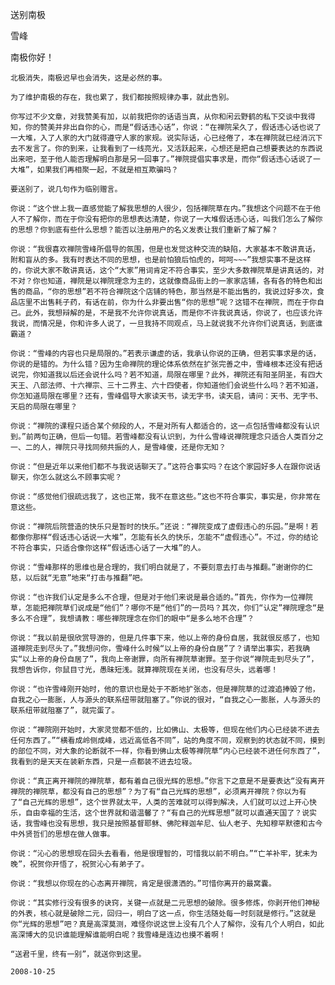 送别南极

雪峰


南极你好！

    北极消失，南极迟早也会消失，这是必然的事。

    为了维护南极的存在，我也累了，我们都按照规律办事，就此告别。

    你写过不少文章，对我赞美有加，以前我把你的话语当真，从你和闲云野鹤的私下交谈中我得知，你的赞美并非出自你的心，而是“假话违心话”，你说：“在禅院呆久了，假话违心话也说了一大堆，入了人家的大门就得遵守人家的家规。说实际话，心已经倦了，本在禅院就已经消沉下去不发言了。你的到来，让我看到了一线亮光，又活跃起来，心想还是把自己想要表达的东西说出来吧，至于他人能否理解明白那是另一回事了。”禅院提倡实事求是，而你“假话违心话说了一大堆”，如果我们再相聚一起，不就是相互欺骗吗？

    要送别了，说几句作为临别赠言。

    你说：“这个世上我一直感觉能了解我思想的人很少，包括禅院草在内。”我想这个问题不在于他人不了解你，而在于你没有把你的思想表达清楚，你说了一大堆假话违心话，叫我们怎么了解你的思想？你到底有些什么思想？能否以注册用户的名义发表让我们重新了解了解？

    你说：“我很喜欢禅院雪峰所倡导的氛围，但是也发觉这种交流的缺陷，大家基本不敢讲真话，附和盲从的多。我有时表达不同的思想，也是前怕狼后怕虎的，呵呵~~~”我想实事不是这样的，你说大家不敢讲真话，这个“大家”用词肯定不符合事实，至少大多数禅院草是讲真话的，对不对？你也知道，禅院是以禅院理念为主的，这就像商品街上的一家家店铺，各有各的特色和出售的商品，“你的思想”若不符合禅院这个店铺的特色，那当然是不能出售的，我说过好多次，食品店里不出售耗子药，有话在前，你为什么非要出售“你的思想”呢？这错不在禅院，而在于你自己。此外，我想辩解的是，不是我不允许你说真话，而是你不许我说真话，你说了，也应该允许我说，而情况是，你和许多人说了，一旦我持不同观点，马上就说我不允许你们说真话，到底谁霸道？

    你说：“雪峰的内容也只是局限的。”若表示谦虚的话，我承认你说的正确，但若实事求是的话，你说的是错的。为什么错？因为生命禅院的理论体系依然在扩张完善之中，雪峰根本还没有把话说完，你知道我以后还会说什么吗？若不知道，局限在哪里？此外，禅院还有阳圣阴圣，有四大天王、八部法师、十六禅宗、三十二界主、六十四使者，你知道他们会说些什么吗？若不知道，你怎知道局限在哪里？还有，雪峰倡导大家读天书，读无字书，读天启，请问：天书、无字书、天启的局限在哪里？

    你说：“禅院的课程只适合某个频段的人，不是对所有人都适合的，这一点包括雪峰都没有认识到。”前两句正确，但后一句错。若雪峰都没有认识到，为什么雪峰说禅院理念只适合人类百分之一、二的人，禅院只寻找同频共振的人，是雪峰傻，还是你无知？

    你说：“但是近年以来他们都不与我说话聊天了。”这符合事实吗？在这个家园好多人在跟你说话聊天，你怎么就这么不顾事实呢？

    你说：“感觉他们很疏远我了，这也正常，我不在意这些。”这也不符合事实，事实是，你非常在意这些。

    你说：“禅院后院营造的快乐只是暂时的快乐。”还说：“禅院变成了虚假违心的乐园。”是啊！若都像你那样“假话违心话说一大堆”，怎能有长久的快乐，怎能不“虚假违心”。不过，你的结论不符合事实，只适合像你这样“假话违心话了一大堆”的人。

    你说：“雪峰那样的思维也是合理的，我们明白就是了，不要刻意去打击与推翻。”谢谢你的仁慈，以后就“无意”地来“打击与推翻”吧。

    你说：“也许我们认定是多么不合理，但是对于他们来说是最合适的。”首先，你作为一位禅院草，怎能把禅院草们说成是“他们”？哪你不是“他们”的一员吗？其次，你们“认定”禅院理念“是多么不合理”，我想请教：哪些禅院理念在你们的眼中“是多么地不合理”？

    你说：“我以前是很欣赏导游的，但是几件事下来，他以上帝的身份自居，我就很反感了，也知道禅院走到尽头了。”我想问你，雪峰什么时候“以上帝的身份自居”了？请举出事实，若我确实“以上帝的身份自居了”，我向上帝谢罪，向所有禅院草谢罪。至于你说“禅院走到尽头了”，我想告诉你，你鼠目寸光，愚昧短浅。就算禅院现在关闭，也没有尽头，远着哪！

    你说：“也许雪峰刚开始时，他的意识也是处于不断地扩张态，但是禅院草的过渡追捧毁了他，自我之心一膨胀，人与源头的联系纽带就阻塞了。”你说的很对，“自我之心一膨胀，人与源头的联系纽带就阻塞了”，就完蛋了。

    你说：“禅院刚开始时，大家灵觉都不低的，比如佛山、太极等，但现在他们内心已经装不进去任何东西了。”“横看成岭侧成峰，远近高低各不同”，站的角度不同，观察到的状态就不同，摸到的部位不同，对大象的论断就不一样，你看到佛山太极等禅院草“内心已经装不进任何东西了”，我看到的是天天在装新东西，只是一点都装不进去垃圾。

    你说：“真正离开禅院的禅院草，都有着自己很光辉的思想。”你言下之意是不是要表达“没有离开禅院的禅院草，都没有自己的思想”？为了有“自己光辉的思想”，必须离开禅院？你以为有了“自己光辉的思想”，这个世界就太平，人类的苦难就可以得到解决，人们就可以过上开心快乐，自由幸福的生活，这个世界就和谐温馨了？“有自己的光辉思想”就可以直通天国了？说实话，我雪峰也没有思想，我只是按照基督耶稣、佛陀释迦牟尼、仙人老子、先知穆罕默德和古今中外贤哲们的思想在做人做事。

    你说：“沁心的思想现在回头去看看，他是很理智的，可惜我以前不明白。”“亡羊补牢，犹未为晚”，祝贺你开悟了，祝贺沁心有弟子了。

    你说：“我想以你现在的心态离开禅院，肯定是很潇洒的。”可惜你离开的最窝囊。

    你说：“其实修行没有很多的诀窍，关键一点就是二元思想的破除。很多修炼，你剥开他们神秘的外表，核心就是破除二元，回归一，明白了这一点，你生活随处每一时刻就是修行。”这就是你“光辉的思想”吧？真是高深莫测，难怪你说这世上没有几个人了解你，没有几个人明白，如此高深博大的见识谁能理解谁能明白呢？我雪峰是连边也摸不着啊！

    “送君千里，终有一别”，就送你到这里。

    2008-10-25



